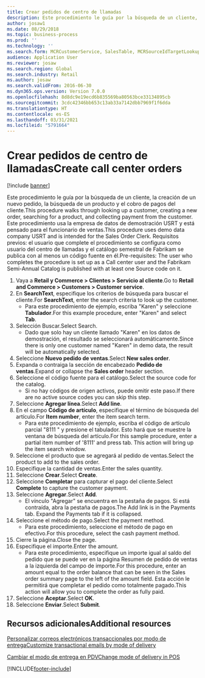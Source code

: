 ```yaml
---
title: Crear pedidos de centro de llamadas
description: Este procedimiento le guía por la búsqueda de un cliente, la creación de un nuevo pedido, la búsqueda de un producto y el cobro de pagos del cliente.
author: josaw1
ms.date: 08/29/2018
ms.topic: business-process
ms.prod: ''
ms.technology: ''
ms.search.form: MCRCustomerService, SalesTable, MCRSourceIdTargetLookup, MCRSalesQuickQuote, MCRSalesOrderRecap, MCRCustPaymDialog, MCRCustPaymLookup
audience: Application User
ms.reviewer: josaw
ms.search.region: Global
ms.search.industry: Retail
ms.author: josaw
ms.search.validFrom: 2016-06-30
ms.dyn365.ops.version: Version 7.0.0
ms.openlocfilehash: 8d8dc9e19ecd6b835569ba80563bce33134895cb
ms.sourcegitcommit: 3cdc42346bb653c13ab33a7142dbb7969f1f6dda
ms.translationtype: HT
ms.contentlocale: es-ES
ms.lasthandoff: 03/31/2021
ms.locfileid: "5791664"
---
```

# <a name="create-call-center-orders"></a><span data-ttu-id="08ea8-103">Crear pedidos de centro de llamadas</span><span class="sxs-lookup"><span data-stu-id="08ea8-103">Create call center orders</span></span>

[!include [banner](../includes/banner.md)]

<span data-ttu-id="08ea8-104">Este procedimiento le guía por la búsqueda de un cliente, la creación de un nuevo pedido, la búsqueda de un producto y el cobro de pagos del cliente.</span><span class="sxs-lookup"><span data-stu-id="08ea8-104">This procedure walks through looking up a customer, creating a new order, searching for a product, and collecting payment from the customer.</span></span> <span data-ttu-id="08ea8-105">Este procedimiento usa la empresa de datos de demostración USRT y está pensado para el funcionario de ventas.</span><span class="sxs-lookup"><span data-stu-id="08ea8-105">This procedure uses demo data company USRT and is intended for the Sales Order Clerk.</span></span> <span data-ttu-id="08ea8-106">Requisitos previos: el usuario que complete el procedimiento se configura como usuario del centro de llamadas y el catálogo semestral de Fabrikam se publica con al menos un código fuente en él.</span><span class="sxs-lookup"><span data-stu-id="08ea8-106">Pre-requisites:  The user who completes the procedure is set up as a Call center user and the Fabrikam Semi-Annual Catalog is published with at least one Source code on it.</span></span>

1. <span data-ttu-id="08ea8-107">Vaya a **Retail y Commerce \> Clientes \> Servicio al cliente**.</span><span class="sxs-lookup"><span data-stu-id="08ea8-107">Go to **Retail and Commerce \> Customers \> Customer service**.</span></span>
2. <span data-ttu-id="08ea8-108">En **SearchText**, especifique los criterios de búsqueda para buscar el cliente.</span><span class="sxs-lookup"><span data-stu-id="08ea8-108">For **SearchText**, enter the search criteria to look up the customer.</span></span>
    * <span data-ttu-id="08ea8-109">Para este procedimiento de ejemplo, escriba "Karen" y seleccione **Tabulador**.</span><span class="sxs-lookup"><span data-stu-id="08ea8-109">For this example procedure, enter "Karen" and select **Tab**.</span></span>  
3. <span data-ttu-id="08ea8-110">Selección Buscar.</span><span class="sxs-lookup"><span data-stu-id="08ea8-110">Select Search.</span></span>
    * <span data-ttu-id="08ea8-111">Dado que solo hay un cliente llamado "Karen" en los datos de demostración, el resultado se seleccionará automáticamente.</span><span class="sxs-lookup"><span data-stu-id="08ea8-111">Since there is only one customer named "Karen" in demo data, the result will be automatically selected.</span></span>  
4. <span data-ttu-id="08ea8-112">Seleccione **Nuevo pedido de ventas**.</span><span class="sxs-lookup"><span data-stu-id="08ea8-112">Select **New sales order**.</span></span>
5. <span data-ttu-id="08ea8-113">Expanda o contraiga la sección de encabezado **Pedido de ventas**.</span><span class="sxs-lookup"><span data-stu-id="08ea8-113">Expand or collapse the **Sales order** header section.</span></span>
6. <span data-ttu-id="08ea8-114">Seleccione el código fuente para el catálogo.</span><span class="sxs-lookup"><span data-stu-id="08ea8-114">Select the source code for the catalog.</span></span>
    * <span data-ttu-id="08ea8-115">Si no hay códigos de origen activos, puede omitir este paso.</span><span class="sxs-lookup"><span data-stu-id="08ea8-115">If there are no active source codes you can skip this step.</span></span>  
7. <span data-ttu-id="08ea8-116">Seleccione **Agregar línea**.</span><span class="sxs-lookup"><span data-stu-id="08ea8-116">Select **Add line**.</span></span>
8. <span data-ttu-id="08ea8-117">En el campo **Código de artículo**, especifique el término de búsqueda del artículo.</span><span class="sxs-lookup"><span data-stu-id="08ea8-117">For **Item number**, enter the item search term.</span></span>
    * <span data-ttu-id="08ea8-118">Para este procedimiento de ejemplo, escriba el código de artículo parcial "8111 " y presione el tabulador. Esto hará que se muestre la ventana de búsqueda del artículo.</span><span class="sxs-lookup"><span data-stu-id="08ea8-118">For this sample procedure, enter a partial item number of '8111' and press tab. This action will bring up the item search window.</span></span>  
9. <span data-ttu-id="08ea8-119">Seleccione el producto que se agregará al pedido de ventas.</span><span class="sxs-lookup"><span data-stu-id="08ea8-119">Select the product to add to the sales order.</span></span>
10. <span data-ttu-id="08ea8-120">Especifique la cantidad de ventas.</span><span class="sxs-lookup"><span data-stu-id="08ea8-120">Enter the sales quantity.</span></span>
11. <span data-ttu-id="08ea8-121">Seleccione **Crear**.</span><span class="sxs-lookup"><span data-stu-id="08ea8-121">Select **Create**.</span></span>
12. <span data-ttu-id="08ea8-122">Seleccione **Completar** para capturar el pago del cliente.</span><span class="sxs-lookup"><span data-stu-id="08ea8-122">Select **Complete** to capture the customer payment.</span></span>
13. <span data-ttu-id="08ea8-123">Seleccione **Agregar**.</span><span class="sxs-lookup"><span data-stu-id="08ea8-123">Select **Add**.</span></span>
    * <span data-ttu-id="08ea8-124">El vínculo "Agregar" se encuentra en la pestaña de pagos. Si está contraída, abra la pestaña de pagos.</span><span class="sxs-lookup"><span data-stu-id="08ea8-124">The Add link is in the Payments tab. Expand the Payments tab if it is collapsed.</span></span>  
14. <span data-ttu-id="08ea8-125">Seleccione el método de pago.</span><span class="sxs-lookup"><span data-stu-id="08ea8-125">Select the payment method.</span></span>
    * <span data-ttu-id="08ea8-126">Para este procedimiento, seleccione el método de pago en efectivo.</span><span class="sxs-lookup"><span data-stu-id="08ea8-126">For this procedure, select the cash payment method.</span></span>  
15. <span data-ttu-id="08ea8-127">Cierre la página.</span><span class="sxs-lookup"><span data-stu-id="08ea8-127">Close the page.</span></span>
16. <span data-ttu-id="08ea8-128">Especifique el importe.</span><span class="sxs-lookup"><span data-stu-id="08ea8-128">Enter the amount.</span></span>
    * <span data-ttu-id="08ea8-129">Para este procedimiento, especifique un importe igual al saldo del pedido que se puede ver en la página Resumen de pedido de ventas a la izquierda del campo de importe.</span><span class="sxs-lookup"><span data-stu-id="08ea8-129">For this procedure, enter an amount equal to the order balance that can be seen in the Sales order summary page to the left of the amount field.</span></span> <span data-ttu-id="08ea8-130">Esta acción le permitirá que completar el pedido como totalmente pagado.</span><span class="sxs-lookup"><span data-stu-id="08ea8-130">This action will allow you to complete the order as fully paid.</span></span>  
17. <span data-ttu-id="08ea8-131">Seleccione **Aceptar**.</span><span class="sxs-lookup"><span data-stu-id="08ea8-131">Select **OK**.</span></span>
18. <span data-ttu-id="08ea8-132">Seleccione **Enviar**.</span><span class="sxs-lookup"><span data-stu-id="08ea8-132">Select **Submit**.</span></span>

## <a name="additional-resources"></a><span data-ttu-id="08ea8-133">Recursos adicionales</span><span class="sxs-lookup"><span data-stu-id="08ea8-133">Additional resources</span></span>

[<span data-ttu-id="08ea8-134">Personalizar correos electrónicos transaccionales por modo de entrega</span><span class="sxs-lookup"><span data-stu-id="08ea8-134">Customize transactional emails by mode of delivery</span></span>](../customize-email-delivery-mode.md)

[<span data-ttu-id="08ea8-135">Cambiar el modo de entrega en PDV</span><span class="sxs-lookup"><span data-stu-id="08ea8-135">Change mode of delivery in POS</span></span>](../pos-change-delivery-mode.md)



[!INCLUDE[footer-include](../../includes/footer-banner.md)]